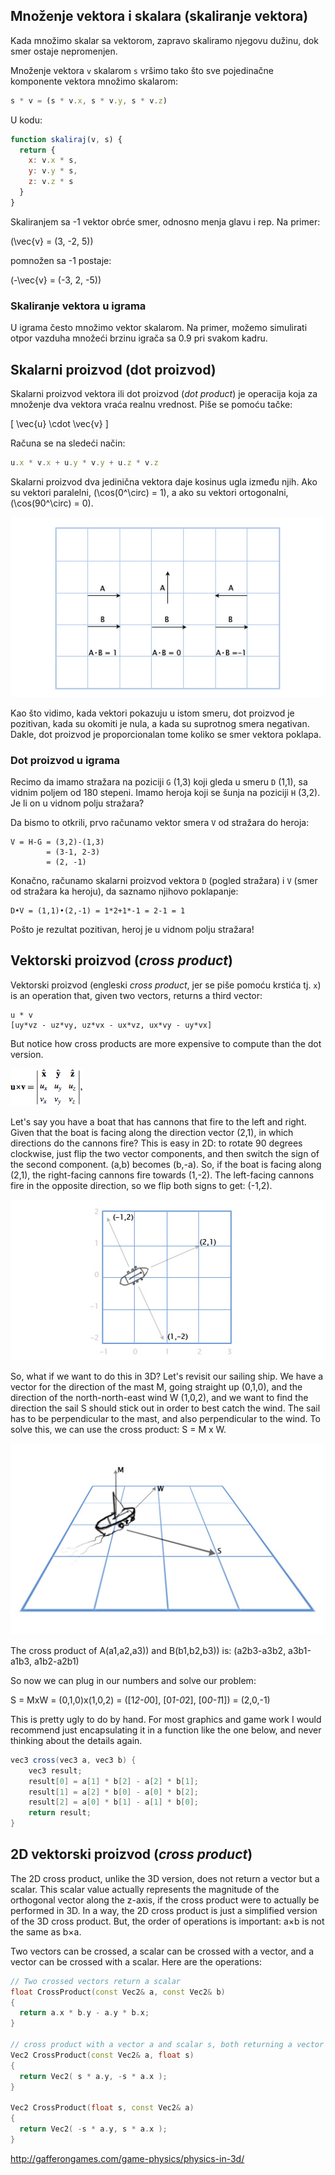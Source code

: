## Množenje vektora i skalara (skaliranje vektora)

Kada množimo skalar sa vektorom, zapravo skaliramo njegovu dužinu, dok smer ostaje nepromenjen.

Množenje vektora `v` skalarom `s` vršimo tako što sve pojedinačne komponente vektora množimo skalarom:

```js
s * v = (s * v.x, s * v.y, s * v.z)
```

U kodu:

```js
function skaliraj(v, s) {
  return {
    x: v.x * s,
    y: v.y * s,
    z: v.z * s
  }
}
```

Skaliranjem sa -1 vektor obrće smer, odnosno menja glavu i rep. Na primer:

\(\vec{v} = (3, -2, 5)\)

pomnožen sa -1 postaje:  

\(-\vec{v} = (-3, 2, -5)\)  

### Skaliranje vektora u igrama

U igrama često množimo vektor skalarom. Na primer, možemo simulirati otpor vazduha množeći brzinu igrača sa 0.9 pri svakom kadru.

## Skalarni proizvod (dot proizvod)

Skalarni proizvod vektora ili dot proizvod (*dot product*) je operacija koja za množenje dva vektora vraća realnu vrednost. Piše se pomoću tačke:  

\[
\vec{u} \cdot \vec{v}
\]  

Računa se na sledeći način:

```js
u.x * v.x + u.y * v.y + u.z * v.z
```

Skalarni proizvod dva jedinična vektora daje kosinus ugla između njih. Ako su vektori paralelni, \(\cos(0^\circ) = 1\), a ako su vektori ortogonalni, \(\cos(90^\circ) = 0\).

![](slike/dotsimple.jpg)

Kao što vidimo, kada vektori pokazuju u istom smeru, dot proizvod je pozitivan, kada su okomiti je  nula, a kada su suprotnog smera negativan. Dakle, dot proizvod je proporcionalan tome koliko se smer vektora poklapa.

### Dot proizvod u igrama

Recimo da imamo stražara na poziciji `G` (1,3) koji gleda u smeru `D` (1,1), sa vidnim poljem od 180 stepeni. Imamo heroja koji se šunja na poziciji `H` (3,2). Je li on u vidnom polju stražara? 

Da bismo to otkrili, prvo računamo vektor smera `V` od stražara do heroja:

```
V = H-G = (3,2)-(1,3) 
        = (3-1, 2-3) 
        = (2, -1)
```

Konačno, računamo skalarni proizvod vektora `D` (pogled stražara) i `V` (smer od stražara ka heroju), da saznamo njihovo poklapanje:

```
D•V = (1,1)•(2,-1) = 1*2+1*-1 = 2-1 = 1
```

Pošto je rezultat pozitivan, heroj je u vidnom polju stražara!

## Vektorski proizvod (*cross product*)

Vektorski proizvod (engleski *cross product*, jer se piše pomoću krstića tj. `x`) is an operation that, given two vectors, returns a third vector:
```
u * v
[uy*vz - uz*vy, uz*vx - ux*vz, ux*vy - uy*vx]
```
But notice how cross products are more expensive to compute than the dot version.

![cross-product](slike/cross-product.gif)

Let's say you have a boat that has cannons that fire to the left and right. Given that the boat is facing along the direction vector (2,1), in which directions do the cannons fire? This is easy in 2D: to rotate 90 degrees clockwise, just flip the two vector components, and then switch the sign of the second component. (a,b) becomes (b,-a). So, if the boat is facing along (2,1), the right-facing cannons fire towards (1,-2). The left-facing cannons fire in the opposite direction, so we flip both signs to get: (-1,2).

![cross-product](slike/boat-3.jpg)

So, what if we want to do this in 3D? Let's revisit our sailing ship. We have a vector for the direction of the mast M, going straight up (0,1,0), and the direction of the north-north-east wind W (1,0,2), and we want to find the direction the sail S should stick out in order to best catch the wind. The sail has to be perpendicular to the mast, and also perpendicular to the wind. To solve this, we can use the cross product: S = M x W.

![cross-product](slike/boat2.jpg)

The cross product of A(a1,a2,a3)) and B(b1,b2,b3)) is:
(a2b3-a3b2, a3b1-a1b3, a1b2-a2b1)

So now we can plug in our numbers and solve our problem:

S = MxW = (0,1,0)x(1,0,2) = ([1*2-0*0], [0*1-0*2], [0*0-1*1]) = (2,0,-1)

This is pretty ugly to do by hand. For most graphics and game work I would recommend just encapsulating it in a function like the one below, and never thinking about the details again.

```java
vec3 cross(vec3 a, vec3 b) {
    vec3 result;
    result[0] = a[1] * b[2] - a[2] * b[1];
    result[1] = a[2] * b[0] - a[0] * b[2];
    result[2] = a[0] * b[1] - a[1] * b[0];
    return result;
}
```

## 2D vektorski proizvod (*cross product*)

The 2D cross product, unlike the 3D version, does not return a vector but a scalar. This scalar value actually represents the magnitude of the orthogonal vector along the z-axis, if the cross product were to actually be performed in 3D. In a way, the 2D cross product is just a simplified version of the 3D cross product. But, the order of operations is important: a×b is not the same as b×a.

Two vectors can be crossed, a scalar can be crossed with a vector, and a vector can be crossed with a scalar. Here are the operations:

```cpp
// Two crossed vectors return a scalar
float CrossProduct(const Vec2& a, const Vec2& b)
{
  return a.x * b.y - a.y * b.x;
}

// cross product with a vector a and scalar s, both returning a vector
Vec2 CrossProduct(const Vec2& a, float s)
{
  return Vec2( s * a.y, -s * a.x );
}

Vec2 CrossProduct(float s, const Vec2& a)
{
  return Vec2( -s * a.y, s * a.x );
}
```

http://gafferongames.com/game-physics/physics-in-3d/
